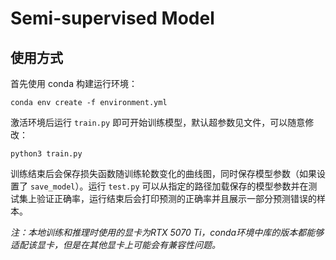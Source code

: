 # Semi-supervised Model

## 使用方式
首先使用 conda 构建运行环境：
```shell
conda env create -f environment.yml
```
激活环境后运行 `train.py` 即可开始训练模型，默认超参数见文件，可以随意修改：
```shell
python3 train.py
```
训练结束后会保存损失函数随训练轮数变化的曲线图，同时保存模型参数（如果设置了 `save_model`）。运行 `test.py` 可以从指定的路径加载保存的模型参数并在测试集上验证正确率，运行结束后会打印预测的正确率并且展示一部分预测错误的样本。

*注：本地训练和推理时使用的显卡为RTX 5070 Ti，conda环境中库的版本都能够适配该显卡，但是在其他显卡上可能会有兼容性问题。*